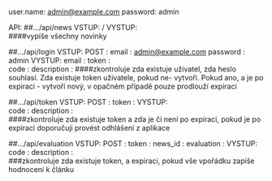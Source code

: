 user.name: admin@example.com
password:  admin


API:
##.../api/news
VSTUP:
       /
VYSTUP:        
####vypíše všechny novinky


##.../api/login
VSTUP: POST :
    email : admin@example.com
    password : admin
VYSTUP:
    email :
    token :            
    code  :
    description :
####zkontroluje zda existuje uživatel, zda heslo souhlasí. Zda existuje token uživatele, pokud ne- vytvoří. Pokud ano, a je po expiraci - vytvoří nový, v opačném případě pouze prodlouží expiraci

##.../api/token
VSTUP: POST :
    token : 
VYSTUP:          
    code  :
    description :     
####zkontroluje zda existuje token a zda je či není po expiraci, pokud je po expiraci doporučuji provést odhlášení z aplikace   

##.../api/evaluation
VSTUP: POST :
    token : 
    news_id :
    evaluation :
VYSTUP:          
    code  :
    description :  
###zkontroluje zda existuje token, a expiraci, pokud vše vpořádku zapiše hodnocení k článku    